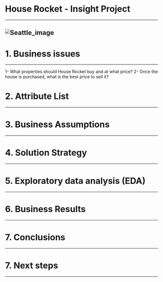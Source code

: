 # House Rocket - Insight Project
---

![Seattle_image](https://user-images.githubusercontent.com/95039795/168675366-c7624547-075c-4795-8cde-e1d96b42240a.jpg)
---

# 1. Business issues
---
  1- What properties should House Rocket buy and at what price?
  2- Once the house is purchased, what is the best price to sell it?

# 2. Attribute List
---
# 3. Business Assumptions
---
# 4. Solution Strategy
---
# 5. Exploratory data analysis (EDA)
---
# 6. Business Results
---
# 7. Conclusions
---
# 7. Next steps
---


